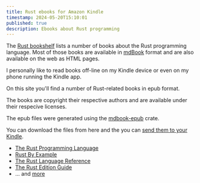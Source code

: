 ```yaml
---
title: Rust ebooks for Amazon Kindle
timestamp: 2024-05-20T15:10:01
published: true
description: Ebooks about Rust programming
---
```


The [Rust bookshelf](https://bookshelf.rs/) lists a number of books about the Rust programming language.
Most of those books are available in [mdBook](https://rust-lang.github.io/mdBook/) format and are also available on the web as HTML pages.

I personally like to read books off-line on my Kindle device or even on my phone running the Kindle app.

On this site you'll find a number of Rust-related books in epub format.

The books are copyright their respective authors and are available under their respecive licenses.

The epub files were generated using the [mdbook-epub](https://crates.io/crates/mdbook-epub) crate.

You can download the files from here and the you can [send them to your Kindle](https://www.amazon.com/sendtokindle).

* [The Rust Programming Language](https://github.com/rust-lang/book)
* [Rust By Example](https://github.com/rust-lang/rust-by-example)
* [The Rust Language Reference](https://github.com/rust-lang/reference/)
* [The Rust Edition Guide](https://github.com/rust-lang/edition-guide)
* ... and [more](https://bookshelf.rs/)




